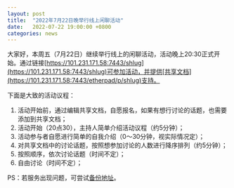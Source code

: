 ```yaml
---
layout: post
title:  "2022年7月22日晚举行线上闲聊活动"
date:   2022-07-22 19:00:00 +0800
categories: news
---
```

大家好，本周五（7月22日）继续举行线上的闲聊活动，活动晚上20:30正式开始。通过链接[https://101.231.171.58:7443/shlug](https://101.231.171.58:7443/shlug)可参加活动，并提供[共享文档](https://101.231.171.58:7443/etherpad/p/shlug)支持。

下面是大致的活动议程：

1. 活动开始前，通过编辑共享文档，自愿报名，如果有想行讨论的话题，也需要添加到共享文档；
2. 活动开始（20点30），主持人简单介绍活动议程（约5分钟）；
3. 活动参与者自愿进行简单的自我介绍（0～30分钟，视实际情况定）；
4. 对共享文档中的讨论话题，按照想参加讨论的人数进行降序排列（约5分钟）；
5. 按照顺序，依次讨论话题（时间不定）；
6. 自由讨论（时间不定）；

PS：若服务出现问题，可尝试[备份地址](https://jitsi.ycy.me/shlug)。
